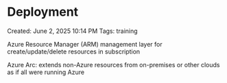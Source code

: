 # Deployment

Created: June 2, 2025 10:14 PM
Tags: training

Azure Resource Manager (ARM) management layer for create/update/delete resources in subscription

Azure Arc: extends non-Azure resources from on-premises or other clouds as if all were running Azure